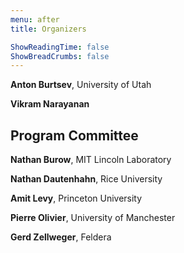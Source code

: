 ```yaml
---
menu: after
title: Organizers

ShowReadingTime: false
ShowBreadCrumbs: false
---
```


**Anton Burtsev**, University of Utah

**Vikram Narayanan**

## Program Committee

**Nathan Burow**, MIT Lincoln Laboratory

**Nathan Dautenhahn**, Rice University

**Amit Levy**, Princeton University

**Pierre Olivier**, University of Manchester

**Gerd Zellweger**, Feldera
